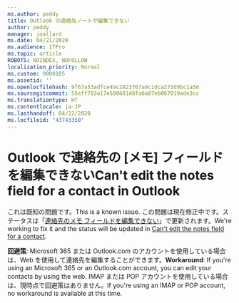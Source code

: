```yaml
---
ms.author: peddy
title: Outlook の連絡先ノートが編集できない
author: peddy
manager: joallard
ms.date: 04/21/2020
ms.audience: ITPro
ms.topic: article
ROBOTS: NOINDEX, NOFOLLOW
localization_priority: Normal
ms.custom: 9000185
ms.assetid: ''
ms.openlocfilehash: 9f67a53adfce49c2823767a9c1dca273d9bc1a56
ms.sourcegitcommit: 55eff703a17e500681d8fa6a87eb067019ade3cc
ms.translationtype: HT
ms.contentlocale: ja-JP
ms.lasthandoff: 04/22/2020
ms.locfileid: "43743350"
---
```

# <a name="cant-edit-the-notes-field-for-a-contact-in-outlook"></a><span data-ttu-id="6dae9-102">Outlook で連絡先の [メモ] フィールドを編集できない</span><span class="sxs-lookup"><span data-stu-id="6dae9-102">Can't edit the notes field for a contact in Outlook</span></span>
<span data-ttu-id="6dae9-103">これは既知の問題です。</span><span class="sxs-lookup"><span data-stu-id="6dae9-103">This is a known issue.</span></span> <span data-ttu-id="6dae9-104">この問題は現在修正中です。ステータスは「[連絡先のメモ フィールドを編集できない](https://support.office.com/article/fb8394ce-04ce-48b5-bae4-be46f77f10fe)」で更新されます。</span><span class="sxs-lookup"><span data-stu-id="6dae9-104">We're working to fix it and the status will be updated in [Can't edit the notes field for a contact](https://support.office.com/article/fb8394ce-04ce-48b5-bae4-be46f77f10fe).</span></span>

<span data-ttu-id="6dae9-105">**回避策**: Microsoft 365 または Outlook.com のアカウントを使用している場合は、Web を使用して連絡先を編集することができます。</span><span class="sxs-lookup"><span data-stu-id="6dae9-105">**Workaround**: If you're using an Microsoft 365 or an Outlook.com account, you can edit your contacts by using the web.</span></span> <span data-ttu-id="6dae9-106">IMAP または POP アカウントを使用している場合は、現時点で回避策はありません。</span><span class="sxs-lookup"><span data-stu-id="6dae9-106">If you're using an IMAP or POP account, no workaround is available at this time.</span></span>